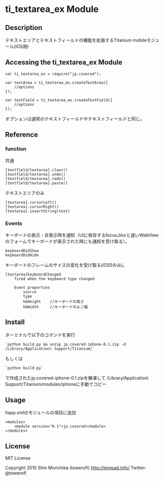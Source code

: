 # ti_textarea_ex Module

## Description

テキストエリアとテキストフィールドの機能を拡張するTitanium mobileモジュール(iOS用)

## Accessing the ti_textarea_ex Module


	var ti_textarea_ex = require("jp.covered");
	
	var textArea = ti_textarea_ex.createTextArea({
		//options
	});
	
	var textField = ti_textarea_ex.createTextField({
		//options	
	});

オプションは通常のテキストフィールドやテキストフィールドと同じ。

## Reference


### function

共通

	[textfield/textarea].clear()
	[textfield/textarea].undo()
	[textfield/textarea].redo()
	[textfield/textarea].paste()

テキストエリアのみ

	[textarea].cursorLeft()
	[textarea].cursorRight()
	[textarea].insertString(text)


### Events

キーボードの表示・非表示時を通知（UIに依存するfocus,blurと違いWebViewのフォームでキーボードが表示された時にも通知を受け取る）。

	keyboardDidShow
	keyboardDidHide


キーボードのフレームのサイズの変化を受け取る(iOS5のみ)。

	[textarea]keyboardChanged	
		fired when the keyboard type changed
		
		Event properties
			source
			type
			kbHeight	//キーボードの高さ
			kbWidth  	//キーボードのよこ幅
			
## Install

ターミナルで以下のコマンドを実行

	`python build.py && unzip jp.covered-iphone-0.1.zip -d /Library/Application\ Support/Titanium/`

もしくは

	`python build.py`
	 
で作成されたjp.covered-iphone-0.1.zipを解凍して
/Library/Application\ Support/Titanium/modules/iphoneに手動でコピー

## Usage

tiapp.xmlのモジュールの項目に追加

	<modules>
		<module version="0.1">jp.covered</module>
	</modules>

## License

MIT License

Copyright 2010 Shin Morichika (towerofl) http://tempad.info/ Twitter: @towerofl